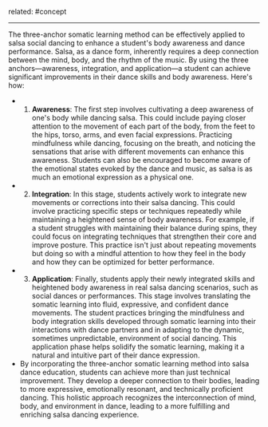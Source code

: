 related: #concept 

---
The three-anchor somatic learning method can be effectively applied to salsa social dancing to enhance a student's body awareness and dance performance. Salsa, as a dance form, inherently requires a deep connection between the mind, body, and the rhythm of the music. By using the three anchors—awareness, integration, and application—a student can achieve significant improvements in their dance skills and body awareness. Here's how:
- 1. **Awareness**: The first step involves cultivating a deep awareness of one's body while dancing salsa. This could include paying closer attention to the movement of each part of the body, from the feet to the hips, torso, arms, and even facial expressions. Practicing mindfulness while dancing, focusing on the breath, and noticing the sensations that arise with different movements can enhance this awareness. Students can also be encouraged to become aware of the emotional states evoked by the dance and music, as salsa is as much an emotional expression as a physical one.
- 2. **Integration**: In this stage, students actively work to integrate new movements or corrections into their salsa dancing. This could involve practicing specific steps or techniques repeatedly while maintaining a heightened sense of body awareness. For example, if a student struggles with maintaining their balance during spins, they could focus on integrating techniques that strengthen their core and improve posture. This practice isn't just about repeating movements but doing so with a mindful attention to how they feel in the body and how they can be optimized for better performance.
- 3. **Application**: Finally, students apply their newly integrated skills and heightened body awareness in real salsa dancing scenarios, such as social dances or performances. This stage involves translating the somatic learning into fluid, expressive, and confident dance movements. The student practices bringing the mindfulness and body integration skills developed through somatic learning into their interactions with dance partners and in adapting to the dynamic, sometimes unpredictable, environment of social dancing. This application phase helps solidify the somatic learning, making it a natural and intuitive part of their dance expression.
- By incorporating the three-anchor somatic learning method into salsa dance education, students can achieve more than just technical improvement. They develop a deeper connection to their bodies, leading to more expressive, emotionally resonant, and technically proficient dancing. This holistic approach recognizes the interconnection of mind, body, and environment in dance, leading to a more fulfilling and enriching salsa dancing experience.